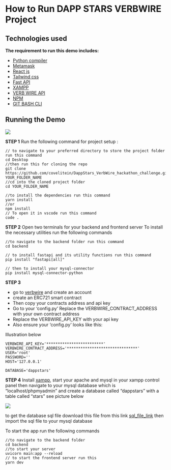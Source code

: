 # How to Run DAPP STARS VERBWIRE Project

## Technologies used

**The requirement to run this demo includes:**

- [Python compiler](https://www.python.org/downloads/)
- [Metamask](https://chrome.google.com/webstore/detail/metamask/nkbihfbeogaeaoehlefnkodbefgpgknn?gclid=CjwKCAiAkrWdBhBkEiwAZ9cdcIIEdJ5UsuI79Wmpep0MS2TLMiLAk_oxoyNb1v5hA0IvqDTqoQ4RIBoC7A8QAvD_BwE)
- [React js](https://reactjs.org/docs/create-a-new-react-app.html)
- [Tailwind css](https://tailwindcss.com/docs/installation)
- [Fast API](https://fastapi.tiangolo.com/tutorial/)
- [XAMPP](https://www.apachefriends.org/download.html)
- [VERB WIRE API](https://www.verbwire.com/)
- [NPM](https://nodejs.org/en/download/)
- [GIT BASH CLI](https://git-scm.com/downloads)


## **Running the Demo**
![](./screenshot/0.gif)


**STEP 1**
Run the following command for project setup :

    // to navigate to your preferred directory to store the project folder run this command
    cd Desktop
    //then run this for cloning the repo
    git clone https://github.com/covelitein/DappStars_VerbWire_hackathon_challenge.git YOUR_FOLDER_NAME
    //cd into the cloned project folder
    cd YOUR_FOLDER_NAME
    
    //to install the dependencies run this command
    yarn install
    //or
    npm install
    // To open it in vscode run this command
    code .

**STEP 2**
Open two terminals for your backend and frontend server
To install the necessary utilities run the following commands

    //to navigate to the backend folder run this command
    cd backend
    
    // to install fastapi and its utility functions run this command
    pip install "fastapi[all]"
    
    // then to install your mysql-connector
    pip install mysql-connector-python

**STEP 3**

- go to [verbwire](https://www.verbwire.com/) and create an account 
- create an ERC721 smart contract
- Then copy your contracts address and api key
- Go to your ‘config.py’ Replace the VERBWIRE_CONTRACT_ADDRESS with your own contract address 
- Replace the VERBWIRE_API_KEY with your api key
- Also ensure your ‘config.py’ looks like this:

Illustration below


    VERBWIRE_API_KEY='*************************'
    VERBWIRE_CONTRACT_ADDRESS='*******************************'
    USER='root'
    PASSWORD=''
    HOST='127.0.0.1'
    
    DATABASE='dappstars'

**STEP 4**
Install [xampp](https://www.apachefriends.org/download.html), start your apache and mysql in your xampp control panel then navigate to your mysql database which is “localhost/phpmyadmin” and create a database called “dappstars” with a table called “stars” see picture below


![](https://paper-attachments.dropboxusercontent.com/s_EE1BEE1DB47FA0D07A828BDC02264B4CE72E323F37C7A1C969E6A006E9712B27_1672316285625_screenshoteasy+80.png)


to get the database sql file download this file from this link [sql_file_link](https://filebin.net/cefkgzqw71kz9djf/stars.sql) then import the sql file to your mysql database 

To start the app run the following commands


    //to navigate to the backend folder
    cd backend
    //to start your server
    uvicorn main:app --reload 
    // to start the frontend server run this 
    yarn dev





